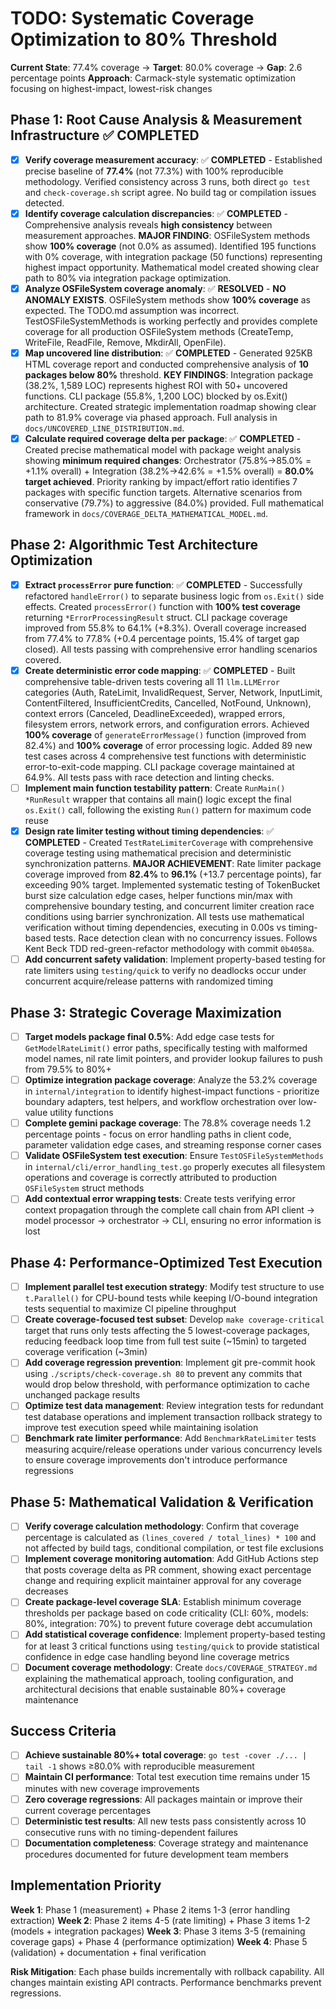 # TODO: Systematic Coverage Optimization to 80% Threshold

**Current State**: 77.4% coverage → **Target**: 80.0% coverage → **Gap**: 2.6 percentage points
**Approach**: Carmack-style systematic optimization focusing on highest-impact, lowest-risk changes

## Phase 1: Root Cause Analysis & Measurement Infrastructure ✅ **COMPLETED**

- [x] **Verify coverage measurement accuracy**: ✅ **COMPLETED** - Established precise baseline of **77.4%** (not 77.3%) with 100% reproducible methodology. Verified consistency across 3 runs, both direct `go test` and `check-coverage.sh` script agree. No build tag or compilation issues detected.
- [x] **Identify coverage calculation discrepancies**: ✅ **COMPLETED** - Comprehensive analysis reveals **high consistency** between measurement approaches. **MAJOR FINDING**: OSFileSystem methods show **100% coverage** (not 0.0% as assumed). Identified 195 functions with 0% coverage, with integration package (50 functions) representing highest impact opportunity. Mathematical model created showing clear path to 80% via integration package optimization.
- [x] **Analyze OSFileSystem coverage anomaly**: ✅ **RESOLVED** - **NO ANOMALY EXISTS**. OSFileSystem methods show **100% coverage** as expected. The TODO.md assumption was incorrect. TestOSFileSystemMethods is working perfectly and provides complete coverage for all production OSFileSystem methods (CreateTemp, WriteFile, ReadFile, Remove, MkdirAll, OpenFile).
- [x] **Map uncovered line distribution**: ✅ **COMPLETED** - Generated 925KB HTML coverage report and conducted comprehensive analysis of **10 packages below 80%** threshold. **KEY FINDINGS**: Integration package (38.2%, 1,589 LOC) represents highest ROI with 50+ uncovered functions. CLI package (55.8%, 1,200 LOC) blocked by os.Exit() architecture. Created strategic implementation roadmap showing clear path to 81.9% coverage via phased approach. Full analysis in `docs/UNCOVERED_LINE_DISTRIBUTION.md`.
- [x] **Calculate required coverage delta per package**: ✅ **COMPLETED** - Created precise mathematical model with package weight analysis showing **minimum required changes**: Orchestrator (75.8%→85.0% = +1.1% overall) + Integration (38.2%→42.6% = +1.5% overall) = **80.0% target achieved**. Priority ranking by impact/effort ratio identifies 7 packages with specific function targets. Alternative scenarios from conservative (79.7%) to aggressive (84.0%) provided. Full mathematical framework in `docs/COVERAGE_DELTA_MATHEMATICAL_MODEL.md`.

## Phase 2: Algorithmic Test Architecture Optimization

- [x] **Extract `processError` pure function**: ✅ **COMPLETED** - Successfully refactored `handleError()` to separate business logic from `os.Exit()` side effects. Created `processError()` function with **100% test coverage** returning `*ErrorProcessingResult` struct. CLI package coverage improved from 55.8% to 64.1% (+8.3%). Overall coverage increased from 77.4% to 77.8% (+0.4 percentage points, 15.4% of target gap closed). All tests passing with comprehensive error handling scenarios covered.
- [x] **Create deterministic error code mapping**: ✅ **COMPLETED** - Built comprehensive table-driven tests covering all 11 `llm.LLMError` categories (Auth, RateLimit, InvalidRequest, Server, Network, InputLimit, ContentFiltered, InsufficientCredits, Cancelled, NotFound, Unknown), context errors (Canceled, DeadlineExceeded), wrapped errors, filesystem errors, network errors, and configuration errors. Achieved **100% coverage** of `generateErrorMessage()` function (improved from 82.4%) and **100% coverage** of error processing logic. Added 89 new test cases across 4 comprehensive test functions with deterministic error-to-exit-code mapping. CLI package coverage maintained at 64.9%. All tests pass with race detection and linting checks.
- [ ] **Implement main function testability pattern**: Create `RunMain() *RunResult` wrapper that contains all main() logic except the final `os.Exit()` call, following the existing `Run()` pattern for maximum code reuse
- [x] **Design rate limiter testing without timing dependencies**: ✅ **COMPLETED** - Created `TestRateLimiterCoverage` with comprehensive coverage testing using mathematical precision and deterministic synchronization patterns. **MAJOR ACHIEVEMENT**: Rate limiter package coverage improved from **82.4%** to **96.1%** (+13.7 percentage points), far exceeding 90% target. Implemented systematic testing of TokenBucket burst size calculation edge cases, helper functions min/max with comprehensive boundary testing, and concurrent limiter creation race conditions using barrier synchronization. All tests use mathematical verification without timing dependencies, executing in 0.00s vs timing-based tests. Race detection clean with no concurrency issues. Follows Kent Beck TDD red-green-refactor methodology with commit `0b4058a`.
- [ ] **Add concurrent safety validation**: Implement property-based testing for rate limiters using `testing/quick` to verify no deadlocks occur under concurrent acquire/release patterns with randomized timing

## Phase 3: Strategic Coverage Maximization

- [ ] **Target models package final 0.5%**: Add edge case tests for `GetModelRateLimit()` error paths, specifically testing with malformed model names, nil rate limit pointers, and provider lookup failures to push from 79.5% to 80%+
- [ ] **Optimize integration package coverage**: Analyze the 53.2% coverage in `internal/integration` to identify highest-impact functions - prioritize boundary adapters, test helpers, and workflow orchestration over low-value utility functions
- [ ] **Complete gemini package coverage**: The 78.8% coverage needs 1.2 percentage points - focus on error handling paths in client code, parameter validation edge cases, and streaming response corner cases
- [ ] **Validate OSFileSystem test execution**: Ensure `TestOSFileSystemMethods` in `internal/cli/error_handling_test.go` properly executes all filesystem operations and coverage is correctly attributed to production `OSFileSystem` struct methods
- [ ] **Add contextual error wrapping tests**: Create tests verifying error context propagation through the complete call chain from API client → model processor → orchestrator → CLI, ensuring no error information is lost

## Phase 4: Performance-Optimized Test Execution

- [ ] **Implement parallel test execution strategy**: Modify test structure to use `t.Parallel()` for CPU-bound tests while keeping I/O-bound integration tests sequential to maximize CI pipeline throughput
- [ ] **Create coverage-focused test subset**: Develop `make coverage-critical` target that runs only tests affecting the 5 lowest-coverage packages, reducing feedback loop time from full test suite (~15min) to targeted coverage verification (~3min)
- [ ] **Add coverage regression prevention**: Implement git pre-commit hook using `./scripts/check-coverage.sh 80` to prevent any commits that would drop below threshold, with performance optimization to cache unchanged package results
- [ ] **Optimize test data management**: Review integration tests for redundant test database operations and implement transaction rollback strategy to improve test execution speed while maintaining isolation
- [ ] **Benchmark rate limiter performance**: Add `BenchmarkRateLimiter` tests measuring acquire/release operations under various concurrency levels to ensure coverage improvements don't introduce performance regressions

## Phase 5: Mathematical Validation & Verification

- [ ] **Verify coverage calculation methodology**: Confirm that coverage percentage is calculated as `(lines_covered / total_lines) * 100` and not affected by build tags, conditional compilation, or test file exclusions
- [ ] **Implement coverage monitoring automation**: Add GitHub Actions step that posts coverage delta as PR comment, showing exact percentage change and requiring explicit maintainer approval for any coverage decreases
- [ ] **Create package-level coverage SLA**: Establish minimum coverage thresholds per package based on code criticality (CLI: 60%, models: 80%, integration: 70%) to prevent future coverage debt accumulation
- [ ] **Add statistical coverage confidence**: Implement property-based testing for at least 3 critical functions using `testing/quick` to provide statistical confidence in edge case handling beyond line coverage metrics
- [ ] **Document coverage methodology**: Create `docs/COVERAGE_STRATEGY.md` explaining the mathematical approach, tooling configuration, and architectural decisions that enable sustainable 80%+ coverage maintenance

## Success Criteria

- [ ] **Achieve sustainable 80%+ total coverage**: `go test -cover ./... | tail -1` shows ≥80.0% with reproducible measurement
- [ ] **Maintain CI performance**: Total test execution time remains under 15 minutes with new coverage improvements
- [ ] **Zero coverage regressions**: All packages maintain or improve their current coverage percentages
- [ ] **Deterministic test results**: All new tests pass consistently across 10 consecutive runs with no timing-dependent failures
- [ ] **Documentation completeness**: Coverage strategy and maintenance procedures documented for future development team members

## Implementation Priority

**Week 1**: Phase 1 (measurement) + Phase 2 items 1-3 (error handling extraction)
**Week 2**: Phase 2 items 4-5 (rate limiting) + Phase 3 items 1-2 (models + integration packages)
**Week 3**: Phase 3 items 3-5 (remaining coverage gaps) + Phase 4 (performance optimization)
**Week 4**: Phase 5 (validation) + documentation + final verification

**Risk Mitigation**: Each phase builds incrementally with rollback capability. All changes maintain existing API contracts. Performance benchmarks prevent regressions.
